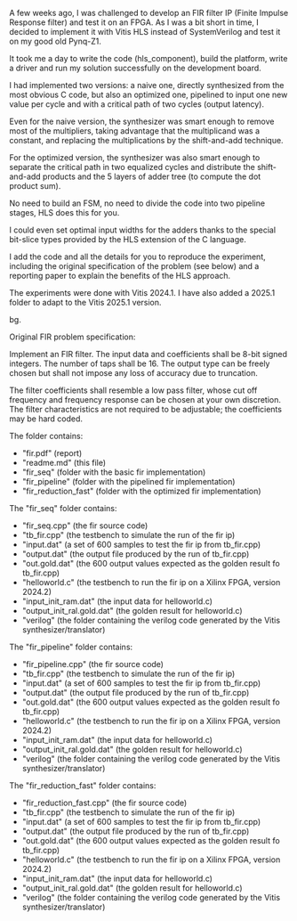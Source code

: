 A few weeks ago, I was challenged to develop an FIR filter IP (Finite Impulse Response filter) and test it on an FPGA.
As I was a bit short in time, I decided to implement it with Vitis HLS instead of SystemVerilog and test it on my good old Pynq-Z1.

It took me a day to write the code (hls_component), build the platform, write a driver and run my solution successfully on the development board.

I had implemented two versions: a naive one, directly synthesized from the most obvious C code, but also an optimized one, pipelined to input one
new value per cycle and with a critical path of two cycles (output latency).

Even for the naive version, the synthesizer was smart enough to
remove most of the multipliers, taking advantage that the multiplicand was a constant, and replacing the multiplications by the shift-and-add technique.

For the optimized version, the synthesizer was also smart enough to separate
the critical path in two equalized cycles and distribute the shift-and-add products and the 5 layers of adder tree (to compute the dot product sum).

No need to build an FSM, no need to divide the code into two pipeline stages, HLS does this for you.

I could even set optimal input widths for the adders thanks to the special bit-slice types provided by the HLS extension of the C language.

I add the code and all the details for you to reproduce the experiment, including the original specification of the problem (see below) and a reporting paper to
explain the benefits of the HLS approach.

The experiments were done with Vitis 2024.1. I have also added a 2025.1 folder to adapt to the Vitis 2025.1 version.

bg.

Original FIR problem specification:

Implement an FIR filter. The input data and coefficients shall be 8-bit signed integers. The number of taps shall be 16. The output type can be freely chosen but shall not impose any loss of accuracy due to truncation.

The filter coefficients shall resemble a low pass filter, whose cut off frequency and frequency response can be chosen at your own discretion. The filter characteristics are not required to be adjustable; the coefficients may be hard coded.

The folder contains:

- "fir.pdf" (report)
- "readme.md" (this file)
- "fir_seq" (folder with the basic fir implementation)
- "fir_pipeline" (folder with the pipelined fir implementation)
- "fir_reduction_fast" (folder with the optimized fir implementation)

The "fir_seq" folder contains:

- "fir_seq.cpp" (the fir source code)
- "tb_fir.cpp" (the testbench to simulate the run of the fir ip)
- "input.dat" (a set of 600 samples to test the fir ip from tb_fir.cpp)
- "output.dat" (the output file produced by the run of tb_fir.cpp)
- "out.gold.dat" (the 600 output values expected as the golden result fo tb_fir.cpp)
- "helloworld.c" (the testbench to run the fir ip on a Xilinx FPGA, version 2024.2)
- "input_init_ram.dat" (the input data for helloworld.c)
- "output_init_ral.gold.dat" (the golden result for helloworld.c)
- "verilog" (the folder containing the verilog code generated by the Vitis synthesizer/translator)

The "fir_pipeline" folder contains:

- "fir_pipeline.cpp" (the fir source code)
- "tb_fir.cpp" (the testbench to simulate the run of the fir ip)
- "input.dat" (a set of 600 samples to test the fir ip from tb_fir.cpp)
- "output.dat" (the output file produced by the run of tb_fir.cpp)
- "out.gold.dat" (the 600 output values expected as the golden result fo tb_fir.cpp)
- "helloworld.c" (the testbench to run the fir ip on a Xilinx FPGA, version 2024.2)
- "input_init_ram.dat" (the input data for helloworld.c)
- "output_init_ral.gold.dat" (the golden result for helloworld.c)
- "verilog" (the folder containing the verilog code generated by the Vitis synthesizer/translator)

The "fir_reduction_fast" folder contains:

- "fir_reduction_fast.cpp" (the fir source code)
- "tb_fir.cpp" (the testbench to simulate the run of the fir ip)
- "input.dat" (a set of 600 samples to test the fir ip from tb_fir.cpp)
- "output.dat" (the output file produced by the run of tb_fir.cpp)
- "out.gold.dat" (the 600 output values expected as the golden result fo tb_fir.cpp)
- "helloworld.c" (the testbench to run the fir ip on a Xilinx FPGA, version 2024.2)
- "input_init_ram.dat" (the input data for helloworld.c)
- "output_init_ral.gold.dat" (the golden result for helloworld.c)
- "verilog" (the folder containing the verilog code generated by the Vitis synthesizer/translator)
